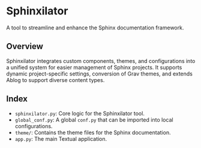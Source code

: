 # Sphinxilator

A tool to streamline and enhance the Sphinx documentation framework.

## Overview

Sphinxilator integrates custom components, themes, and configurations into a unified system for easier management of Sphinx projects. It supports dynamic project-specific settings, conversion of Grav themes, and extends Ablog to support diverse content types.

## Index

-   `sphinxilator.py`: Core logic for the Sphinxilator tool.
-   `global_conf.py`: A global `conf.py` that can be imported into local configurations.
-   `theme/`: Contains the theme files for the Sphinx documentation.
-   `app.py`: The main Textual application.